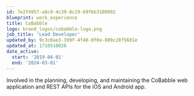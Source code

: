 ```yaml
---
id: 7e2f4957-a8c9-4c39-8c29-69fbb3100992
blueprint: work_experience
title: CoBabble
logo: brand_logos/cobabble-logo.png
job_title: 'Lead Developer'
updated_by: 9c3c8ae3-399f-4f40-8f0e-809c28f5681e
updated_at: 1710510026
date_active:
  start: '2019-04-01'
  end: '2024-03-01'
---
```

Involved in the planning, developing, and maintaining the CoBabble web application and REST APIs for the iOS and Android app.
